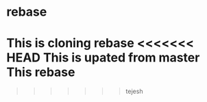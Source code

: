 # rebase

This is cloning rebase
<<<<<<< HEAD
This is upated from master
This rebase
=======

>>>>>>> tejesh
